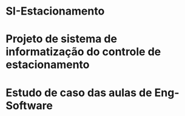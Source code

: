 # SI-Estacionamento
# Projeto de sistema de informatização do controle de estacionamento
# Estudo de caso das aulas de Eng-Software
